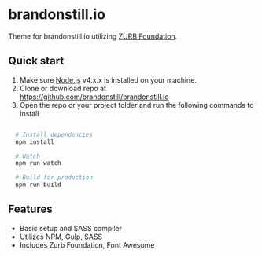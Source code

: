 # brandonstill.io

Theme for brandonstill.io utilizing [ZURB Foundation](http://foundation.zurb.com).

## Quick start

1. Make sure [Node.js](http://nodejs.org) v4.x.x is installed on your machine.
2. Clone or download repo at https://github.com/brandonstill/brandonstill.io
3. Open the repo or your project folder and run the following commands to install
  ```bash

    # Install dependencies
    npm install 

    # Watch
    npm run watch 

    # Build for production
    npm run build

  ```

## Features

* Basic setup and SASS compiler
* Utilizes NPM, Gulp, SASS
* Includes Zurb Foundation, Font Awesome